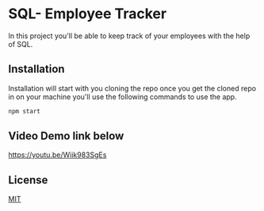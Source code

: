 
# SQL- Employee Tracker

In this project you'll be able to keep track of your employees with the help of SQL.



## Installation

Installation will start with you cloning the repo once you get the cloned repo in on your machine you'll use the following commands to use the app.

```bash
npm start
```

## Video Demo link below
https://youtu.be/Wiik983SgEs



## License

[MIT](https://choosealicense.com/licenses/mit/)



